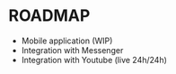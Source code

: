 # ROADMAP

- Mobile application (WIP)
- Integration with Messenger
- Integration with Youtube (live 24h/24h)
